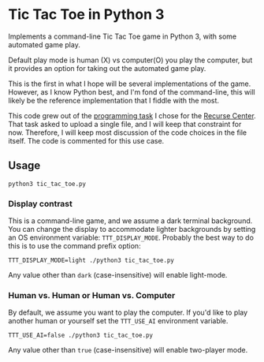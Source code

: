 # Tic Tac Toe in Python 3

Implements a command-line Tic Tac Toe game in Python 3, with some automated game play.

Default play mode is human (X) vs computer(O) you play the computer, but it provides an option for
taking out the automated game play.

This is the first in what I hope will be several implementations of the game. However, as I know
Python best, and I'm fond of the command-line, this will likely be the reference implementation that
I fiddle with the most.

This code grew out of the [programming task](https://www.recurse.com/pairing-tasks) I chose for
the [Recurse Center](https://www.recurse.com/about). That task asked to upload a single file, and I
will keep that constraint for now. Therefore, I will keep most discussion of the code choices in the
file itself. The code is commented for this use case.

## Usage

```shell
python3 tic_tac_toe.py
```

### Display contrast

This is a command-line game, and we assume a dark terminal background. You can change the display to
accommodate lighter backgrounds by setting an OS environment variable: ```TTT_DISPLAY_MODE```.
Probably the best way to do this is to use the command prefix option:

```shell
TTT_DISPLAY_MODE=light ./python3 tic_tac_toe.py
```

Any value other than `dark` (case-insensitive) will enable light-mode.

### Human vs. Human or Human vs. Computer

By default, we assume you want to play the computer. If you'd like to play another human or yourself
set the ```TTT_USE_AI``` environment variable.

```shell
TTT_USE_AI=false ./python3 tic_tac_toe.py
```

Any value other than `true` (case-insensitive) will enable two-player mode.

